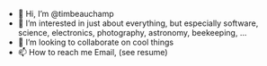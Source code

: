 - 👋 Hi, I’m @timbeauchamp
- 👀 I’m interested in just about everything, but especially software, science, electronics, photography, astronomy, beekeeping, ...
- 💞️ I’m looking to collaborate on cool things
- 📫 How to reach me Email, (see resume)

<!---
timbeauchamp/timbeauchamp is a ✨ special ✨ repository because its `README.md` (this file) appears on your GitHub profile.
You can click the Preview link to take a look at your changes.
--->
